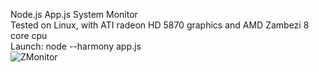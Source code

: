 Node.js App.js System Monitor  
Tested on Linux, with ATI radeon HD 5870 graphics and AMD Zambezi 8 core cpu  
Launch: node --harmony app.js  
![ZMonitor](https://raw.github.com/Zolmeister/ZMonitor/master/ZMonitor.png)

